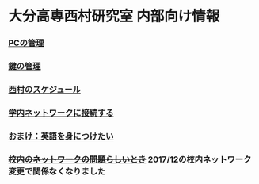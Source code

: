 <!-- -*- Coding: utf-8 -*- -->
<!-- > pandoc index.md --include-in-header=header.txt -s -o index.html -->

# 大分高専西村研究室 内部向け情報

### [PCの管理](pc.html)
### [鍵の管理](key.html)
### [西村のスケジュール](http://www.oita-ct.ac.jp/seigyo/nishimura_hp/schedule/ThisMonth.html)
### [学内ネットワークに接続する](misc/network.html)
### [おまけ：英語を身につけたい](http://www.oita-ct.ac.jp/seigyo/nishimura_hp/Misc/StudyingEnglish.html)
### ~~[校内のネットワークの問題らしいとき](misc/network2017.html)~~ 2017/12の校内ネットワーク変更で関係なくなりました
